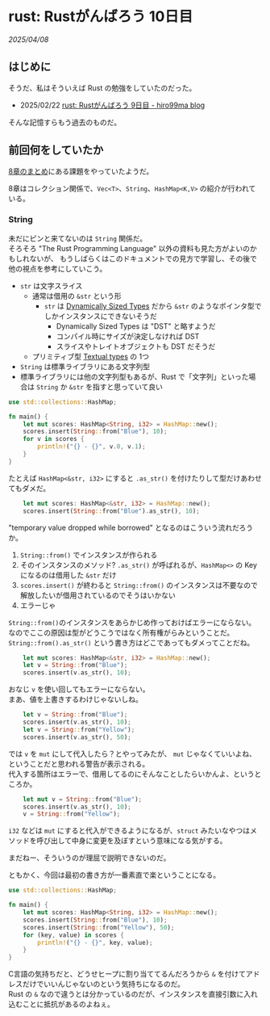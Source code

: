 # rust: Rustがんばろう 10日目

_2025/04/08_

## はじめに

そうだ、私はそういえば Rust の勉強をしていたのだった。

* 2025/02/22 [rust: Rustがんばろう 9日目 - hiro99ma blog](https://blog.hirokuma.work/2025/02/20250223-rst.html)

そんな記憶すらもう過去のものだ。

## 前回何をしていたか

[8章のまとめ](https://doc.rust-jp.rs/book-ja/ch08-03-hash-maps.html#%E3%81%BE%E3%81%A8%E3%82%81)にある課題をやっていたようだ。  

8章はコレクション関係で、`Vec<T>`、`String`、`HashMap<K,V>` の紹介が行われている。

### String

未だにピンと来てないのは `String` 関係だ。  
そろそろ "The Rust Programming Language" 以外の資料も見た方がよいのかもしれないが、
もうしばらくはこのドキュメントでの見方で学習し、その後で他の視点を参考にしていこう。  

* `str` は文字スライス
  * 通常は借用の `&str` という形
    * `str` は [Dynamically Sized Types](https://doc.rust-lang.org/reference/dynamically-sized-types.html#dynamically-sized-types) だから `&str` のようなポインタ型でしかインスタンスにできないそうだ
      * Dynamically Sized Types は "DST" と略すようだ
      * コンパイル時にサイズが決定しなければ DST 
      * スライスやトレイトオブジェクトも DST だそうだ
  * プリミティブ型 [Textual types](https://doc.rust-lang.org/reference/types/textual.html) の 1つ
* `String` は標準ライブラリにある文字列型
* 標準ライブラリには他の文字列型もあるが、Rust で「文字列」といった場合は `String` か `&str` を指すと思っていて良い


```rust
use std::collections::HashMap;

fn main() {
    let mut scores: HashMap<String, i32> = HashMap::new();
    scores.insert(String::from("Blue"), 10);
    for v in scores {
        println!("{} - {}", v.0, v.1);
    }
}
```

たとえば `HashMap<&str, i32>` にすると `.as_str()` を付けたりして型だけあわせてもダメだ。

```rust
    let mut scores: HashMap<&str, i32> = HashMap::new();
    scores.insert(String::from("Blue").as_str(), 10);
```

"temporary value dropped while borrowed" となるのはこういう流れだろうか。

1. `String::from()` でインスタンスが作られる
2. そのインスタンスのメソッド? `.as_str()` が呼ばれるが、`HashMap<>` の Key になるのは借用した `&str` だけ
3. `scores.insert()` が終わると `String::from()` のインスタンスは不要なので解放したいが借用されているのでそうはいかない
4. エラーじゃ

`String::from()`のインスタンスをあらかじめ作っておけばエラーにならない。  
なのでここの原因は型がどうこうではなく所有権がらみということだ。  
`String::from().as_str()` という書き方はどこであってもダメってことだね。

```rust
    let mut scores: HashMap<&str, i32> = HashMap::new();
    let v = String::from("Blue");
    scores.insert(v.as_str(), 10);
```

おなじ `v` を使い回してもエラーにならない。  
まあ、値を上書きするわけじゃないしね。

```rust
    let v = String::from("Blue");
    scores.insert(v.as_str(), 10);
    let v = String::from("Yellow");
    scores.insert(v.as_str(), 50);
```

では `v` を `mut` にして代入したら？とやってみたが、
`mut` じゃなくていいよね、ということだと思われる警告が表示される。  
代入する箇所はエラーで、借用してるのにそんなことしたらいかんよ、というところか。

```rust
    let mut v = String::from("Blue");
    scores.insert(v.as_str(), 10);
    v = String::from("Yellow");
```

`i32` などは `mut` にすると代入ができるようになるが、`struct` みたいなやつはメソッドを呼び出して中身に変更を及ぼすという意味になる気がする。

まだねー、そういうのが理屈で説明できないのだ。

ともかく、今回は最初の書き方が一番素直で楽ということになる。

```rust
use std::collections::HashMap;

fn main() {
    let mut scores: HashMap<String, i32> = HashMap::new();
    scores.insert(String::from("Blue"), 10);
    scores.insert(String::from("Yellow"), 50);
    for (key, value) in scores {
        println!("{} - {}", key, value);
    }
}
```

C言語の気持ちだと、どうせヒープに割り当ててるんだろうから `&` を付けてアドレスだけでいいんじゃないのという気持ちになるのだ。  
Rust の `&` なので違うとは分かっているのだが、インスタンスを直接引数に入れ込むことに抵抗があるのよねぇ。
